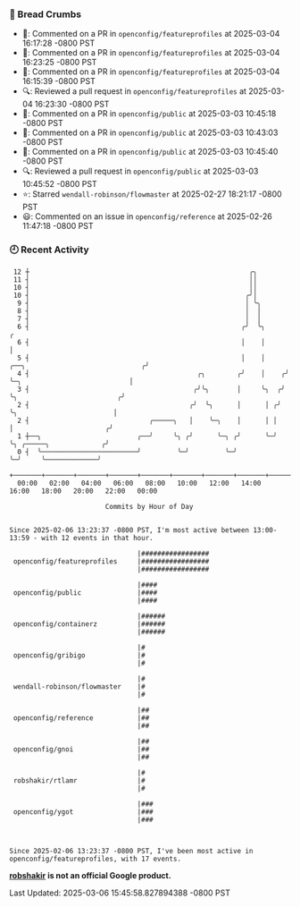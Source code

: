 ### 🍞 Bread Crumbs

 * 💬: Commented on a PR in  `openconfig/featureprofiles` at 2025-03-04 16:17:28 -0800 PST
 * 💬: Commented on a PR in  `openconfig/featureprofiles` at 2025-03-04 16:23:25 -0800 PST
 * 💬: Commented on a PR in  `openconfig/featureprofiles` at 2025-03-04 16:15:39 -0800 PST
 * 🔍: Reviewed a pull request in  `openconfig/featureprofiles` at 2025-03-04 16:23:30 -0800 PST
 * 💬: Commented on a PR in  `openconfig/public` at 2025-03-03 10:45:18 -0800 PST
 * 💬: Commented on a PR in  `openconfig/public` at 2025-03-03 10:43:03 -0800 PST
 * 💬: Commented on a PR in  `openconfig/public` at 2025-03-03 10:45:40 -0800 PST
 * 🔍: Reviewed a pull request in  `openconfig/public` at 2025-03-03 10:45:52 -0800 PST
 * ⭐️: Starred `wendall-robinson/flowmaster` at 2025-02-27 18:21:17 -0800 PST
 * 😃: Commented on an issue in `openconfig/reference` at 2025-02-26 11:47:18 -0800 PST

### 🕘 Recent Activity
```
 12 ┼                                                       ╭╮
 11 ┤                                                       ││
 10 ┤                                                       ││
 10 ┤                                                      ╭╯│
  9 ┤                                                      │ ╰╮
  8 ┤                                                      │  │
  7 ┤                                                      │  │
  6 ┤                                                     ╭╯  ╰╮                                       ╭
  6 ┤                                                     │    │                                       │
  5 ┤                                                     │    │     ╭──╮                             ╭╯
  4 ┤                                          ╭╮        ╭╯    │    ╭╯  ╰─╮                           │
  3 ┤                                         ╭╯╰╮       │     ╰╮  ╭╯     ╰╮                         ╭╯
  2 ┤                                        ╭╯  ╰╮      │      │ ╭╯       ╰╮                        │
  2 ┤                              ╭─────╮   │    ╰─╮    │      │ │         │                       ╭╯
  1 ┼──╮                        ╭──╯     ╰╮ ╭╯      ╰─╮ ╭╯      ╰─╯         ╰╮ ╭─────╮             ╭╯
  0 ┤  ╰────────────────────────╯         ╰─╯         ╰─╯                    ╰─╯     ╰─────────────╯
    +───────+───────+───────+───────+───────+───────+───────+───────+───────+───────+───────+───────+────
  00:00   02:00   04:00   06:00   08:00   10:00   12:00   14:00   16:00   18:00   20:00   22:00   00:00   

						Commits by Hour of Day


Since 2025-02-06 13:23:37 -0800 PST, I'm most active between 13:00-13:59 - with 12 events in that hour.

```



```
                                |#################
 openconfig/featureprofiles     |#################
                                |#################

                                |####
 openconfig/public              |####
                                |####

                                |######
 openconfig/containerz          |######
                                |######

                                |#
 openconfig/gribigo             |#
                                |#

                                |#
 wendall-robinson/flowmaster    |#
                                |#

                                |##
 openconfig/reference           |##
                                |##

                                |##
 openconfig/gnoi                |##
                                |##

                                |#
 robshakir/rtlamr               |#
                                |#

                                |###
 openconfig/ygot                |###
                                |###



Since 2025-02-06 13:23:37 -0800 PST, I've been most active in openconfig/featureprofiles, with 17 events.

```
**[robshakir](mailto:robjs@google.com) is not an official Google product.**  


Last Updated: 2025-03-06 15:45:58.827894388 -0800 PST
